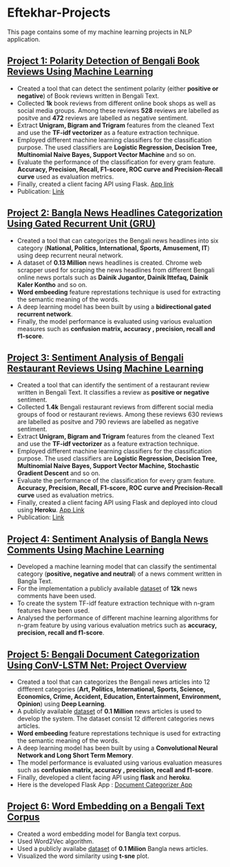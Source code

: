 # Eftekhar-Projects
This page contains some of my machine learning projects in NLP application.

## [Project 1: Polarity Detection of Bengali Book Reviews Using Machine Learning](https://github.com/eftekhar13/Bengali-Book-Reviews)
- Created a tool that can detect the sentiment polarity (either **positive or negative**) of Book reviews written in Bengali Text. 
- Collected **1k** book reviews from different online book shops as well as social media groups. Among these reviews **528** reviews are labelled as positve and **472** reviews are labelled as negative sentiment.
- Extract **Unigram, Bigram and Trigram** features from the cleaned Text and use the **TF-idf vectorizer** as a feature extraction technique.
- Employed different machine learning classifiers for the classification purpose. The used classifiers are **Logistic Regression, Decision Tree, Multinomial Naive Bayes, Support Vector Machine** and so on.
- Evaluate the performance of the classification for every gram feature. **Accuracy, Precision, Recall, F1-score, ROC curve and Precision-Recall curve** used as evaluation metrics.
- Finally, created a client facing API using Flask. [App link](https://sa-book-review.herokuapp.com/)
- Publication: [Link](https://www.researchgate.net/publication/342673109_Sentiment_Polarity_Detection_on_Bengali_Book_Reviews_Using_Multinomial_Naive_Bayes)


## [Project 2: Bangla News Headlines Categorization Using Gated Recurrent Unit (GRU)](https://github.com/eftekhar13/Bangla-News-Headlines-Categorization)
- Created a tool that can categorizes the Bengali news headlines into six category (**National, Politics, International, Sports, Amusement, IT**) using deep recurrent neural network.
- A dataset of **0.13 Million** news headlines is created. Chrome web scrapper used for scraping the news headlines from different Bengali online news portals such as **Dainik Jugantor, Dainik Ittefaq, Dainik Kaler Kontho** and so on.    
- **Word embeeding** feature represtations technique is used for extracting the semantic meaning of the words.
- A deep learning model has been built by using a **bidirectional gated recurrent network**.
- Finally, the model performance is evaluated using various evaluation measures such as **confusion matrix, accuracy , precision, recall and f1-score**.  


## [Project 3: Sentiment Analysis of Bengali Restaurant Reviews Using Machine Learning](https://github.com/eftekhar13/Bengali-Restaurant-Reviews)
- Created a tool that can identify the sentiment of a restaurant review written in Bengali Text. It classifies a review as **positive or negative** sentiment.   
- Collected **1.4k** Bengali restaurant reviews from different social media groups of food or restaurant reviews. Among these reviews 630 reviews are labelled as positve and 790 reviews are labelled as negative sentiment.
- Extract **Unigram, Bigram and Trigram** features from the cleaned Text and use the **TF-idf vectorizer** as a feature extraction technique.
- Employed different machine learning classifiers for the classification purpose. The used classifiers are **Logistic Regression, Decision Tree, Multinomial Naive Bayes, Support Vector Machine, Stochastic Gradient Descent** and so on.
- Evaluate the performance of the classification for every gram feature. **Accuracy, Precision, Recall, F1-score, ROC curve and Precision-Recall curve** used as evaluation metrics.
- Finally, created a client facing API using Flask and deployed into cloud using **Heroku**. [App Link](https://sa-restaurant-reviews.herokuapp.com/)
- Publication: [Link](https://ieeexplore.ieee.org/abstract/document/8934655)


## [Project 4: Sentiment Analysis of Bangla News Comments Using Machine Learning](https://github.com/eftekhar13/Bangla-News-Comments)
- Developed a machine learning model that can classify the sentimental category (**positive, negative and neutral**) of a news comment written in Bangla Text.
- For the implementation a publicly available [dataset](https://data.mendeley.com/datasets/n53xt69gnf/3) of **12k** news comments have been used. 
- To create the system TF-idf feature extraction technique with n-gram features have been used.
- Analysed the performance of different machine learning algorithms for n-gram feature by using various evaluation metrics such as **accuracy, precision, recall and f1-score**.


## [Project 5: Bengali Document Categorization Using ConV-LSTM Net: Project Overview](https://github.com/eftekhar13/Bengali-Document-Categorization)

- Created a tool that can categorizes the Bengali news articles into 12 diffferent categories (**Art, Politics, International, Sports, Science, Economics, Crime, Accident, Education, Entertainment, Environment, Opinion**) using **Deep Learning**.
- A publicly available [dataset](https://data.mendeley.com/datasets/xp92jxr8wn/2) of **0.1 Million** news articles is used to develop the system. The dataset consist 12 different categories news articles.      
- **Word embeeding** feature represtations technique is used for extracting the semantic meaning of the words.
- A deep learning model has been built by using a **Convolutional Neural Network and Long Short Term Memory**.
- The model performance is evaluated using various evaluation measures such as **confusion matrix, accuracy , precision, recall and f1-score**.
- Finally, developed a client facing API using **flask** and **heroku**.
- Here is the developed Flask App : [Document Categorizer App](https://bangla-document-categorization.herokuapp.com/)

## [Project 6: Word Embedding on a Bengali Text Corpus](https://github.com/eftekhar13/Word-Embedding-on-Bangla-Text)
- Created a word embedding model for Bangla text corpus.
- Used Word2Vec algorithm.
- Used a publicly availabe [dataset](https://data.mendeley.com/datasets/xp92jxr8wn/2) of **0.1 Milion** Bangla news articles.
- Visualized the word similarity using **t-sne** plot. 



